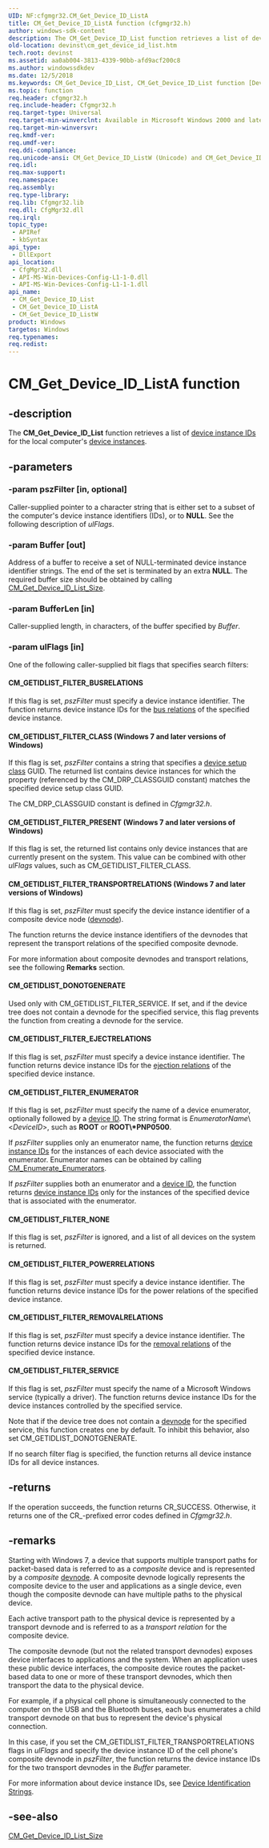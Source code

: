 ```yaml
---
UID: NF:cfgmgr32.CM_Get_Device_ID_ListA
title: CM_Get_Device_ID_ListA function (cfgmgr32.h)
author: windows-sdk-content
description: The CM_Get_Device_ID_List function retrieves a list of device instance IDs for the local computer's device instances.
old-location: devinst\cm_get_device_id_list.htm
tech.root: devinst
ms.assetid: aa0ab004-3813-4339-90bb-afd9acf200c8
ms.author: windowssdkdev
ms.date: 12/5/2018
ms.keywords: CM_Get_Device_ID_List, CM_Get_Device_ID_List function [Device and Driver Installation], CM_Get_Device_ID_ListA, CM_Get_Device_ID_ListW, cfgmgr32/CM_Get_Device_ID_List, cfgmgr32/CM_Get_Device_ID_ListA, cfgmgr32/CM_Get_Device_ID_ListW, cfgmgrfn_e9f614d2-9bac-4b30-b9a0-f0764e37950b.xml, devinst.cm_get_device_id_list
ms.topic: function
req.header: cfgmgr32.h
req.include-header: Cfgmgr32.h
req.target-type: Universal
req.target-min-winverclnt: Available in Microsoft Windows 2000 and later versions of Windows.
req.target-min-winversvr: 
req.kmdf-ver: 
req.umdf-ver: 
req.ddi-compliance: 
req.unicode-ansi: CM_Get_Device_ID_ListW (Unicode) and CM_Get_Device_ID_ListA (ANSI)
req.idl: 
req.max-support: 
req.namespace: 
req.assembly: 
req.type-library: 
req.lib: Cfgmgr32.lib
req.dll: CfgMgr32.dll
req.irql: 
topic_type:
 - APIRef
 - kbSyntax
api_type:
 - DllExport
api_location:
 - CfgMgr32.dll
 - API-MS-Win-Devices-Config-L1-1-0.dll
 - API-MS-Win-Devices-Config-L1-1-1.dll
api_name:
 - CM_Get_Device_ID_List
 - CM_Get_Device_ID_ListA
 - CM_Get_Device_ID_ListW
product: Windows
targetos: Windows
req.typenames: 
req.redist: 
---
```


# CM_Get_Device_ID_ListA function


## -description


The <b>CM_Get_Device_ID_List</b> function retrieves a list of <a href="https://msdn.microsoft.com/library/Ff541327(v=VS.85).aspx">device instance IDs</a> for the local computer's <a href="https://msdn.microsoft.com/86688b5d-575d-42e1-9158-7ffba1aaf1d3">device instances</a>.


## -parameters




### -param pszFilter [in, optional]

Caller-supplied pointer to a character string that is either set to a subset of the computer's device instance identifiers (IDs), or to <b>NULL</b>. See the following description of <i>ulFlags</i>. 


### -param Buffer [out]

Address of a buffer to receive a set of NULL-terminated device instance identifier strings. The end of the set is terminated by an extra <b>NULL</b>. The required buffer size should be obtained by calling <a href="https://msdn.microsoft.com/3c650b21-56dc-4ef5-b986-417a247b3eb0">CM_Get_Device_ID_List_Size</a>. 


### -param BufferLen [in]

Caller-supplied length, in characters, of the buffer specified by <i>Buffer</i>.


### -param ulFlags [in]

One of the following caller-supplied bit flags that specifies search filters:





#### CM_GETIDLIST_FILTER_BUSRELATIONS

If this flag is set, <i>pszFilter</i> must specify a device instance identifier. The function returns device instance IDs for the <a href="https://msdn.microsoft.com/32437c5a-ad92-433c-8255-83775751a44d">bus relations</a> of the specified device instance.



#### CM_GETIDLIST_FILTER_CLASS (Windows 7 and later versions of Windows)

If this flag is set, <i>pszFilter</i> contains a string that specifies a <a href="https://msdn.microsoft.com/en-us/library/windows/hardware/ff552344">device setup class</a> GUID. The returned list contains device instances for which the property (referenced by the CM_DRP_CLASSGUID constant) matches the specified device setup class GUID. 

The CM_DRP_CLASSGUID constant is defined in <i>Cfgmgr32.h</i>.



#### CM_GETIDLIST_FILTER_PRESENT (Windows 7 and later versions of Windows)

If this flag is set, the returned list contains only device instances that are currently present on the system. This value can be combined with other <i>ulFlags</i> values, such as CM_GETIDLIST_FILTER_CLASS.



#### CM_GETIDLIST_FILTER_TRANSPORTRELATIONS (Windows 7 and later versions of Windows)

If this flag is set, <i>pszFilter</i> must specify the device instance identifier of a composite device node (<a href="https://msdn.microsoft.com/86688b5d-575d-42e1-9158-7ffba1aaf1d3">devnode</a>).

The function returns the device instance identifiers of the devnodes that represent the transport relations of the specified composite devnode. 

For more information about composite devnodes and transport relations, see the following <b>Remarks</b> section.



#### CM_GETIDLIST_DONOTGENERATE

Used only with CM_GETIDLIST_FILTER_SERVICE. If set, and if the device tree does not contain a devnode for the specified service, this flag prevents the function from creating a devnode for the service. 



#### CM_GETIDLIST_FILTER_EJECTRELATIONS

If this flag is set, <i>pszFilter</i> must specify a device instance identifier. The function returns device instance IDs for the <a href="https://msdn.microsoft.com/32437c5a-ad92-433c-8255-83775751a44d">ejection relations</a> of the specified device instance.



#### CM_GETIDLIST_FILTER_ENUMERATOR

If this flag is set, *pszFilter* must specify the name of a device enumerator, optionally followed by a <a href="https://msdn.microsoft.com/library/Ff541237(v=VS.85).aspx">device ID</a>. The string format is *EnumeratorName*\\&lt;*DeviceID*&gt;, such as **ROOT** or **ROOT\\\*PNP0500**.

If <i>pszFilter</i> supplies only an enumerator name, the function returns <a href="https://msdn.microsoft.com/library/Ff541327(v=VS.85).aspx">device instance IDs</a> for the instances of each device associated with the enumerator. Enumerator names can be obtained by calling <a href="https://msdn.microsoft.com/85fbca44-bd3b-4654-bba2-099135c42d23">CM_Enumerate_Enumerators</a>.

If <i>pszFilter</i> supplies both an enumerator and a <a href="https://msdn.microsoft.com/library/Ff541237(v=VS.85).aspx">device ID</a>, the function returns <a href="https://msdn.microsoft.com/library/Ff541327(v=VS.85).aspx">device instance IDs</a> only for the instances of the specified device that is associated with the enumerator.



#### CM_GETIDLIST_FILTER_NONE

If this flag is set, <i>pszFilter</i> is ignored, and a list of all devices on the system is returned.



#### CM_GETIDLIST_FILTER_POWERRELATIONS

If this flag is set, <i>pszFilter</i> must specify a device instance identifier. The function returns device instance IDs for the power relations of the specified device instance.



#### CM_GETIDLIST_FILTER_REMOVALRELATIONS

If this flag is set, <i>pszFilter</i> must specify a device instance identifier. The function returns device instance IDs for the <a href="https://msdn.microsoft.com/32437c5a-ad92-433c-8255-83775751a44d">removal relations</a> of the specified device instance.



#### CM_GETIDLIST_FILTER_SERVICE

If this flag is set, <i>pszFilter</i> must specify the name of a Microsoft Windows service (typically a driver). The function returns device instance IDs for the device instances controlled by the specified service.

Note that if the device tree does not contain a <a href="https://msdn.microsoft.com/86688b5d-575d-42e1-9158-7ffba1aaf1d3">devnode</a> for the specified service, this function creates one by default. To inhibit this behavior, also set CM_GETIDLIST_DONOTGENERATE.

If no search filter flag is specified, the function returns all device instance IDs for all device instances.


## -returns



If the operation succeeds, the function returns CR_SUCCESS. Otherwise, it returns one of the CR_-prefixed error codes defined in <i>Cfgmgr32.h</i>.




## -remarks



Starting with Windows 7, a device that supports multiple transport paths for packet-based data is referred to as a <i>composite </i>device and is represented by a <i>composite </i><a href="https://msdn.microsoft.com/86688b5d-575d-42e1-9158-7ffba1aaf1d3">devnode</a>. A composite devnode logically represents the composite device to the user and applications as a single device, even though the composite devnode can have multiple paths to the physical device. 

Each active transport path to the physical device is represented by a transport devnode and is referred to as a <i>transport relation</i> for the composite device.

The composite devnode (but not the related transport devnodes) exposes device interfaces to applications and the system. When an application uses these public device interfaces, the composite device routes the packet-based data to one or more of these transport devnodes, which then transport the data to the physical device.

For example, if a physical cell phone is simultaneously connected to the computer on the USB and the Bluetooth buses, each bus enumerates a child transport devnode on that bus to represent the device's physical connection. 

In this case, if you set the CM_GETIDLIST_FILTER_TRANSPORTRELATIONS flags in <i>ulFlags</i> and specify the device instance ID of the cell phone's composite devnode in <i>pszFilter</i>, the function returns the device instance IDs for the two transport devnodes in the <i>Buffer</i> parameter.

For more information about device instance IDs, see <a href="https://docs.microsoft.com/en-us/windows-hardware/drivers/install/device-identification-strings">Device Identification Strings</a>.




## -see-also




<a href="https://msdn.microsoft.com/3c650b21-56dc-4ef5-b986-417a247b3eb0">CM_Get_Device_ID_List_Size</a>
 

 

